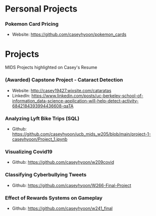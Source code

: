 # Personal Projects

### Pokemon Card Pricing
- Website: https://github.com/caseyhyoon/pokemon_cards

# Projects
MIDS Projects highlighted on Casey's Resume

### (Awarded) Capstone Project - Cataract Detection
- Website: http://casey19427.wixsite.com/cataratas
- LinkedIn: https://www.linkedin.com/posts/uc-berkeley-school-of-information_data-science-application-will-help-detect-activity-6842184393994436608-qaTA

### Analyzing Lyft Bike Trips (SQL)
- Github: https://github.com/caseyhyoon/ucb_mids_w205/blob/main/project-1-caseyhyoon/Project_1.ipynb

### Visualizing Covid19
- Github: https://github.com/caseyhyoon/w209covid

### Classifying Cyberbullying Tweets
- Github: https://github.com/caseyhyoon/W266-Final-Project

### Effect of Rewards Systems on Gameplay
- Github: https://github.com/caseyhyoon/w241_final
